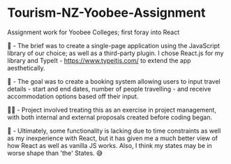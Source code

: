 # Tourism-NZ-Yoobee-Assignment
Assignment work for Yoobee Colleges; first foray into React

🔮 - The brief was to create a single-page application using the JavaScript library of our choice; as well as a third-party plugin.
I chose React.js for my library and TypeIt - <a>https://www.typeitjs.com/</a> to extend the app aesthetically.

🏅 - The goal was to create a booking system allowing users to input travel details - start and end dates, number of people travelling - and receive accommodation options based off their input.

👨‍🏫 - Project involved treating this as an exercise in project management, with both internal and external proposals created before coding began.

🤔 - Ultimately, some functionality is lacking due to time constraints as well as my inexperience with React, but it has given me a much better view of how React as well as vanilla JS works.
Also, I think my states may be in worse shape than 'the' States. 😅
